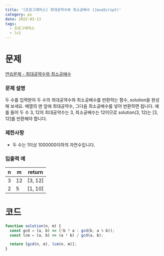 ```yaml
---
title: '[프로그래머스] 최대공약수와 최소공배수 (JavaScript)'
category: ps
date: 2022-03-13
tags:
  - 프로그래머스
  - lv1
---
```


# 문제

[연습문제 - 최대공약수와 최소공배수](https://school.programmers.co.kr/learn/courses/30/lessons/12940)

### 문제 설명

두 수를 입력받아 두 수의 최대공약수와 최소공배수를 반환하는 함수, solution을 완성해 보세요. 배열의 맨 앞에 최대공약수, 그다음 최소공배수를 넣어 반환하면 됩니다. 예를 들어 두 수 3, 12의 최대공약수는 3, 최소공배수는 12이므로 solution(3, 12)는 [3, 12]를 반환해야 합니다.

### 제한사항

- 두 수는 1이상 1000000이하의 자연수입니다.

### 입출력 예

| n   | m   | return  |
| --- | --- | ------- |
| 3   | 12  | [3, 12] |
| 2   | 5   | [1, 10] |

# 코드

```js
function solution(n, m) {
  const gcd = (a, b) => (!b ? a : gcd(b, a % b));
  const lcm = (a, b) => (a * b) / gcd(a, b);

  return [gcd(n, m), lcm(n, m)];
}
```
